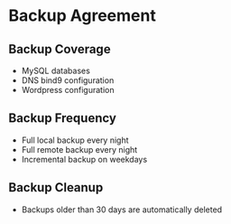 # Backup Agreement


## Backup Coverage
- MySQL databases
- DNS bind9 configuration
- Wordpress configuration

## Backup Frequency
- Full local backup every night
- Full remote backup every night
- Incremental backup on weekdays

## Backup Cleanup
- Backups older than 30 days are automatically deleted
